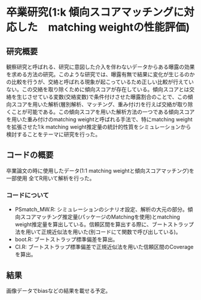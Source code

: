 # 卒業研究(1:k 傾向スコアマッチングに対応した　matching weightの性能評価)

## 研究概要
観察研究と呼ばれる、研究に意図した介入を伴わないデータからある曝露の効果を求める方法の研究。このような研究では、曝露有無で結果に変化が生じるのかの比較を行うが、交絡と呼ばれる現象が起こっているため正しい比較が行えていない。この交絡を取り除くために傾向スコアが存在している。傾向スコアとは交絡を生じさせている変数(交絡変数)で条件付けさせた曝露割合のことで、この傾向スコアを用いた解析(層別解析、マッチング、重み付け)を行えば交絡が取り除くことが可能である。この傾向スコアを用いた解析方法の一つである傾向スコアを用いた重み付けのmatching weightと呼ばれる手法で、特にmatching weightを拡張させた1:k matching weight推定量の統計的性質をシミュレーションから検討することをテーマに研究を行った。

## コードの概要
卒業論文の時に使用したデータ(1:1 matching weightと傾向スコアマッチング)を一部使用
全てR用いて解析を行った。
### コードについて
- PSmatch_MW.R: シミュレーションのシナリオ設定、解析の大元の部分。傾向スコアマッチング推定量(パッケージのMatchingを使用)とmatching weight推定量を算出している。信頼区間を算出する際に、ブートストラップ法を用いて正規近似法を用いた(別コードにて関数で呼び出している)。
- boot.R: ブートストラップ標準偏差を算出。
- CI.R: ブートストラップ標準偏差で正規近似法を用いた信頼区間のCoverageを算出。

## 結果
画像データでbiasなどの結果を載せる予定。
